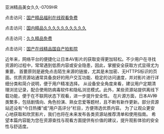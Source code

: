 亚洲精品美女久久-0709HR

点击访问：<a href="https://heiliaoxqkkct.pages.dev">国产精品福利在线观看免费</a>

点击访问：<a href="https://heiliaoga6s9v.pages.dev">国内精品久久久久久久久久久久</a>

点击访问：<a href="https://heiliaowt0d7p.pages.dev">久久精品免费</a>

点击访问：<a href="https://heiliaowt0d7p.pages.dev">国产在线精品国自产拍影院</a>

近年来，网络平台的便捷化让日本AV影片的获取变得更加轻松。不少用户在寻找资源的过程中，常常遇到低质内容或安全隐患，因此，掌握安全获取方式显得尤为重要。
首要原则是避免点击陌生来源的链接，尤其是未加密、无HTTPS标识的页面。优质资源站通常具备良好的用户交互功能、稳定的访问速度，并对影片进行详细分类和简介说明，便于用户精准选择。
从设备安全角度来看，建议用户定期清理浏览记录，配合使用防病毒软件和隐私浏览模式。此外，某些资源站提供离线下载功能，便于在不联网状态下观看，进一步提升安全性。
在片源方面，日本AV种类繁多，包括剧情向、角色扮演、熟女恋爱等题材，且不断有新作更新。部分资源站还设有“今日热播”或“用户高评分”栏目，方便筛选优质内容。
为了让观众更安心地获取和欣赏影片，我们也将在未来发布各类资源站推荐清单和使用指南。
希望本篇内容能为您在资源查找与观看方面提供有价值的建议，提升观影体验的安全性与舒适度。

<span style="display:none;">[Canonical link](  ）</span>
